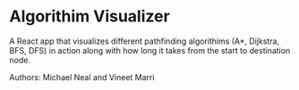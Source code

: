 # Algorithim Visualizer

A React app that visualizes different pathfinding algorithims (A*, Dijkstra, BFS, DFS) in action along with how long it takes from the start to destination node.

Authors: Michael Neal and Vineet Marri 
